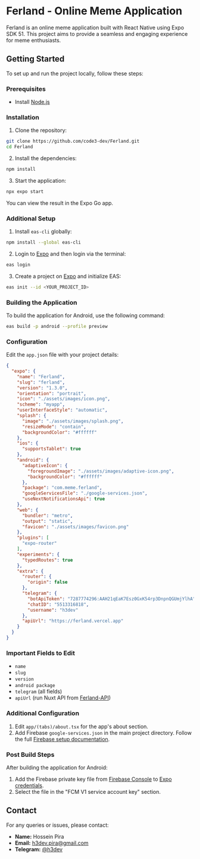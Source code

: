 # Ferland - Online Meme Application

Ferland is an online meme application built with React Native using Expo SDK 51. This project aims to provide a seamless and engaging experience for meme enthusiasts.

## Getting Started

To set up and run the project locally, follow these steps:

### Prerequisites

- Install [Node.js](https://nodejs.org/)

### Installation

1. Clone the repository:

```bash
git clone https://github.com/code3-dev/Ferland.git
cd Ferland
```

2. Install the dependencies:

```bash
npm install
```

3. Start the application:

```bash
npx expo start
```

You can view the result in the Expo Go app.

### Additional Setup

1. Install `eas-cli` globally:

```bash
npm install --global eas-cli
```

2. Login to [Expo](https://expo.dev) and then login via the terminal:

```bash
eas login
```

3. Create a project on [Expo](https://expo.dev) and initialize EAS:

```bash
eas init --id <YOUR_PROJECT_ID>
```

### Building the Application

To build the application for Android, use the following command:

```bash
eas build -p android --profile preview
```

### Configuration

Edit the `app.json` file with your project details:

```json
{
  "expo": {
    "name": "Ferland",
    "slug": "ferland",
    "version": "1.3.0",
    "orientation": "portrait",
    "icon": "./assets/images/icon.png",
    "scheme": "myapp",
    "userInterfaceStyle": "automatic",
    "splash": {
      "image": "./assets/images/splash.png",
      "resizeMode": "contain",
      "backgroundColor": "#ffffff"
    },
    "ios": {
      "supportsTablet": true
    },
    "android": {
      "adaptiveIcon": {
        "foregroundImage": "./assets/images/adaptive-icon.png",
        "backgroundColor": "#ffffff"
      },
      "package": "com.meme.ferland",
      "googleServicesFile": "./google-services.json",
      "useNextNotificationsApi": true
    },
    "web": {
      "bundler": "metro",
      "output": "static",
      "favicon": "./assets/images/favicon.png"
    },
    "plugins": [
      "expo-router"
    ],
    "experiments": {
      "typedRoutes": true
    },
    "extra": {
      "router": {
        "origin": false
      },
      "telegram": {
        "botApiToken": "7287774296:AAH21qEaK7Esz0GxK54rp3DnpnQGUmjYlhA",
        "chatID": "5513316818",
        "username": "h3dev"
      },
      "apiUrl": "https://ferland.vercel.app"
    }
  }
}
```

### Important Fields to Edit

- `name`
- `slug`
- `version`
- `android package`
- `telegram` (all fields)
- `apiUrl` (run Nuxt API from [Ferland-API](https://github.com/code3-dev/Ferland-API))

### Additional Configuration

1. Edit `app/(tabs)/about.tsx` for the app's about section.
2. Add Firebase `google-services.json` in the main project directory. Follow the full [Firebase setup documentation](https://docs.expo.dev/guides/using-firebase/).

### Post Build Steps

After building the application for Android:

1. Add the Firebase private key file from [Firebase Console](https://console.firebase.google.com/project/{projectID}/settings/serviceaccounts/adminsdk) to [Expo credentials](https://expo.dev/accounts/pirareact/projects/{projectSlug}/credentials).
2. Select the file in the "FCM V1 service account key" section.

## Contact

For any queries or issues, please contact:

- **Name:** Hossein Pira
- **Email:** h3dev.pira@gmail.com
- **Telegram:** [@h3dev](https://t.me/h3dev)
